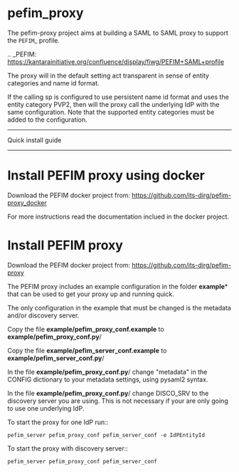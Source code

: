 # pefim_proxy

The pefim-proxy project aims at building a SAML to SAML proxy to support the `PEFIM`_ profile.

.. _PEFIM: https://kantarainitiative.org/confluence/display/fiwg/PEFIM+SAML+profile

The proxy will in the default setting act transparent in sense of entity categories and name id format.

If the calling sp is configured to use persistent name id format and uses the entity category PVP2, then will the proxy
call the underlying IdP with the same configuration. Note that the supported entity categories must be added to the
configuration.

*******************
Quick install guide
*******************

Install PEFIM proxy using docker
================================

Download the PEFIM docker project from: https://github.com/its-dirg/pefim-proxy_docker

For more instructions read the documentation inclued in the docker project.


Install PEFIM proxy
===================

Download the PEFIM docker project from: https://github.com/its-dirg/pefim-proxy

The PEFIM proxy includes an example configuration in the folder **example*** that can be used to get your proxy up and running quick.

The only configuration in the example that must be changed is the metadata and/or discovery server.

Copy the file **example/pefim_proxy_conf.example** to **example/pefim_proxy_conf.py**/

Copy the file **example/pefim_server_conf.example** to **example/pefim_server_conf.py**/

In the file **example/pefim_proxy_conf.py**/ change "metadata" in the CONFIG dictionary to your metadata settings,
using pysaml2 syntax.

In the file **example/pefim_proxy_conf.py**/ change DISCO_SRV to the discovery server you are using. This is not
necessary if your are only going to use one underlying IdP.


To start the proxy for one IdP run::

    pefim_server pefim_proxy_conf pefim_server_conf -e IdPEntityId

To start the proxy with discovery server::

    pefim_server pefim_proxy_conf pefim_server_conf
